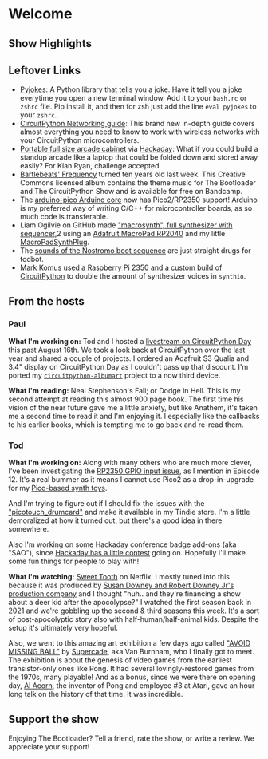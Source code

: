 # Welcome

## Show Highlights

## Leftover Links

* [Pyjokes](https://github.com/pyjokes/pyjokes): A Python library that tells you a joke.  Have it tell you a joke everytime you open a new terminal window.  Add it to your `bash.rc` or `zshrc` file.  Pip install it, and then for zsh just add the line `eval pyjokes` to your `zshrc`.
* [CircuitPython Networking guide](https://learn.adafruit.com/networking-in-circuitpython/overview): This brand new in-depth guide covers almost everything you need to know to work with wireless networks with your CircuitPython microcontrollers.
* [Portable full size arcade cabinet](https://www.leighhack.org/blog/2024/arcade_cabinet/) via [Hackaday](https://www.leighhack.org/blog/2024/arcade_cabinet/): What if you could build a standup arcade like a laptop that could be folded down and stored away easily? For Kian Ryan, challenge accepted.
* [Bartlebeats' Frequency](https://bartlebeats.bandcamp.com/album/frequency) turned ten years old last week. This Creative Commons licensed album contains the theme music for The Bootloader and The CircuitPython Show and is available for free on Bandcamp.
* The [arduino-pico Arduino core](https://github.com/earlephilhower/arduino-pico) now has Pico2/RP2350 support! Arduino is my preferred way of writing C/C++ for microcontroller boards, as so much code is transferable.
* Liam Ogilvie on GitHub made ["macrosynth", full synthesizer with sequencer](https://github.com/obtusecanadiangoose/macrosynth/tree/master?tab=readme-ov-file),2
using an [Adafruit MacroPad RP2040](https://learn.adafruit.com/adafruit-macropad-rp2040)
and my little [MacroPadSynthPlug](https://www.tindie.com/products/todbot/macropadsynthplug-turn-rp2040-into-a-synth/).
* The [sounds of the Nostromo boot sequence](https://www.youtube.com/watch?v=2ywWFvjE-yU) are just straight drugs for todbot.
* [Mark Komus used a Raspberry Pi 2350 and a custom build of CircuitPython](https://mastodon.social/@markkomus/113024269593686969) to double the amount of synthesizer voices in `synthio`.

## From the hosts

### Paul

**What I'm working on:** Tod and I hosted a [livestream on CircuitPython Day](https://www.youtube.com/watch?v=uTl1KA2MPxI) this past August 16th. We took a look back at CircuitPython over the last year and shared a couple of projects. I ordered an Adafruit S3 Qualia and 3.4" display on CircuitPython Day as I couldn't pass up that discount.  I'm ported my [`circuitpython-albumart`](https://github.com/prcutler/circuitpython-albumart) project to a now third device.

**What I'm reading:** Neal Stephenson's Fall; or Dodge in Hell.  This is my second attempt at reading this almost 900 page book.  The first time his vision of the near future gave me a little anxiety, but like Anathem, it's taken me a second time to read it and I'm enjoying it.  I especially like the callbacks to his earlier books, which is tempting me to go back and re-read them.

### Tod

**What I'm working on:**  Along with many others who are much more clever, I've been investigating the [RP2350 GPIO input issue](https://github.com/raspberrypi/pico-feedback/issues/401), as I mention in Episode 12. It's a real bummer as it means I cannot use Pico2 as a drop-in-upgrade for my [Pico-based synth toys](https://www.tindie.com/stores/todbot/).

And I'm trying to figure out if I should fix the issues with the
["picotouch_drumcard"](https://github.com/todbot/picotouch_drumcard) and
make it available in my Tindie store. I'm a little demoralized at how it
turned out, but there's a good idea in there somewhere.

Also I'm working on some Hackaday conference badge add-ons (aka "SAO"),
since [Hackaday has a little contest](https://hackaday.com/2024/08/27/supercon-2024-may-the-best-badge-add-ons-win/) going on. Hopefully I'll make some fun things for people to play with!

**What I'm watching:** [Sweet Tooth](https://www.youtube.com/watch?v=9zG9RuJb3QU) on Netflix.
I mostly tuned into this because it was produced by [Susan Downey and Robert Downey Jr's production company](https://en.wikipedia.org/wiki/Team_Downey) and I thought "huh.. and they're financing a show about a deer kid after the apocolypse?"
I watched the first season back in 2021 and
we're gobbling up the second & third seasons this week. It's a sort of
post-apocolyptic story also with half-human/half-animal kids. Despite
the setup it's ultimately very hopeful.

Also, we went to this amazing art exhibition a few days ago
called ["AVOID MISSING BALL"](https://space.ayzenberg.com/) by
[Supercade](http://www.supercade.com/), aka Van Burnham, who I finally got
to meet.  The exhibition is about
the genesis of video games from the earliest transistor-only ones like Pong.
It had several lovingly-restored games from the 1970s, many playable!
And as a bonus, since we were there on opening day,
[Al Acorn](https://en.wikipedia.org/wiki/Allan_Alcorn), the inventor
of Pong and employee #3 at Atari, gave an hour long talk on the history of that time. It was incredible.

## Support the show
Enjoying The Bootloader?  Tell a friend, rate the show, or write a review.  We appreciate your support!
